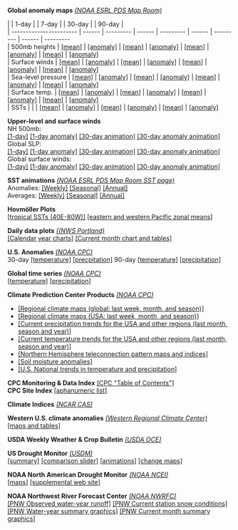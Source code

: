 **Global anomaly maps**  *[(NOAA ESRL PDS Map Room)](https://www.esrl.noaa.gov/psd/map/)*

|                         | 1-day  |           | 7-day  |           | 30-day |           | 90-day |           
| ----------------------- | ------ | --------- | ------ | --------- | ------ | --------- | ------ | ---------            
| 500mb&nbsp;heights      | [[mean]](http://www.cdc.noaa.gov/map/images/fnl/500z_01.fnl.gif) | [[anomaly]](http://www.cdc.noaa.gov/map/images/fnl/500z_01a.fnl.gif) | [[mean]](http://www.cdc.noaa.gov/map/images/fnl/500z_07.fnl.gif) | [[anomaly]](http://www.cdc.noaa.gov/map/images/fnl/500z_07a.fnl.gif) | [[mean]](http://www.cdc.noaa.gov/map/images/fnl/500z_30.fnl.gif) | [[anomaly]](http://www.cdc.noaa.gov/map/images/fnl/500z_30a.fnl.gif) | [[mean]](http://www.cdc.noaa.gov/map/images/fnl/500z_90.fnl.gif) | [[anomaly]](http://www.cdc.noaa.gov/map/images/fnl/500z_90a.fnl.gif)          
| Surface&nbsp;winds      | [[mean]](http://www.cdc.noaa.gov/map/images/fnl/sfctmpmer_01.fnl.gif) | [[anomaly]](http://www.cdc.noaa.gov/map/images/fnl/sfctmpmer_01a.fnl.gif) | [[mean]](http://www.cdc.noaa.gov/map/images/fnl/sfctmpmer_07.fnl.gif) | [[anomaly]](http://www.cdc.noaa.gov/map/images/fnl/sfctmpmer_07a.fnl.gif) | [[mean]](http://www.cdc.noaa.gov/map/images/fnl/sfctmpmer_30.fnl.gif) | [[anomaly]](http://www.cdc.noaa.gov/map/images/fnl/sfctmpmer_30a.fnl.gif) | [[mean]](http://www.cdc.noaa.gov/map/images/fnl/sfctmpmer_90.fnl.gif) | [[anomaly]](http://www.cdc.noaa.gov/map/images/fnl/sfctmpmer_90a.fnl.gif)          
| Sea-level&nbsp;pressure | [[mean]](http://www.cdc.noaa.gov/map/images/fnl/sfctmpmer_01.fnl.gif) | [[anomaly]](http://www.cdc.noaa.gov/map/images/fnl/sfctmpmer_01a.fnl.gif) | [[mean]](http://www.cdc.noaa.gov/map/images/fnl/sfctmpmer_07.fnl.gif) | [[anomaly]](http://www.cdc.noaa.gov/map/images/fnl/sfctmpmer_07a.fnl.gif) | [[mean]](http://www.cdc.noaa.gov/map/images/fnl/sfctmpmer_30.fnl.gif) | [[anomaly]](http://www.cdc.noaa.gov/map/images/fnl/sfctmpmer_30a.fnl.gif) | [[mean]](http://www.cdc.noaa.gov/map/images/fnl/sfctmpmer_90.fnl.gif) | [[anomaly]](http://www.cdc.noaa.gov/map/images/fnl/sfctmpmer_90a.fnl.gif)          
| Surface&nbsp;temp.      | [[mean]](http://www.cdc.noaa.gov/map/images/fnl/sfctmpmer_01.fnl.gif) | [[anomaly]](http://www.cdc.noaa.gov/map/images/fnl/sfctmpmer_01a.fnl.gif) | [[mean]](http://www.cdc.noaa.gov/map/images/fnl/sfctmpmer_07.fnl.gif) | [[anomaly]](http://www.cdc.noaa.gov/map/images/fnl/sfctmpmer_07a.fnl.gif) | [[mean]](http://www.cdc.noaa.gov/map/images/fnl/sfctmpmer_30.fnl.gif) | [[anomaly]](http://www.cdc.noaa.gov/map/images/fnl/sfctmpmer_30a.fnl.gif) | [[mean]](http://www.cdc.noaa.gov/map/images/fnl/sfctmpmer_90.fnl.gif) | [[anomaly]](http://www.cdc.noaa.gov/map/images/fnl/sfctmpmer_90a.fnl.gif)   
| SSTs                    |        |              | [[mean]](http://www.cdc.noaa.gov/map/images/sst/sst.gif) | [[anomaly]](http://www.cdc.noaa.gov/map/images/sst/sst.anom.gif) | [[mean]](http://www.cdc.noaa.gov/map/images/sst/sst.month.gif) | [[anomaly]](http://www.cdc.noaa.gov/map/images/sst/sst.anom.month.gif) | [[mean]](http://www.cdc.noaa.gov/map/images/sst/sst.seasonal.gif) | [[anomaly]](http://www.cdc.noaa.gov/map/images/sst/sst.anom.seasonal.gif)   

**Upper-level and surface winds**  
NH 500mb:  
[[1-day]](http://www.cdc.noaa.gov/map/images/fnl/500z_01.fnl.gif)
[[1-day anomaly]](http://www.cdc.noaa.gov/map/images/fnl/500z_01a.fnl.gif)
[[30-day animation]](http://www.cdc.noaa.gov/map/images/fnl/500z_01_30frames.fnl.anim.html)
[[30-day anomaly animation]](http://www.cdc.noaa.gov/map/images/fnl/500z_01a_30frames.fnl.anim.html)  
Global SLP:  
[[1-day]](http://www.cdc.noaa.gov/map/images/fnl/slp_01.fnl.gif)
[[1-day anomaly]](http://www.cdc.noaa.gov/map/images/fnl/slp_01a.fnl.gif)
[[30-day animation]](http://www.cdc.noaa.gov/map/images/fnl/slp_01_30frames.fnl.anim.html)
[[30-day anomaly animation]](http://www.cdc.noaa.gov/map/images/fnl/slp_01a_30frames.fnl.anim.html)  
Global surface winds:  
[[1-day]](http://www.cdc.noaa.gov/map/images/fnl/sfcwnd_01.fnl.gif)
[[1-day anomaly]](http://www.cdc.noaa.gov/map/images/fnl/sfcwnd_01a.fnl.gif)
[[30-day animation]](http://www.cdc.noaa.gov/map/images/fnl/sfcwnd_01_30frames.fnl.anim.html)
[[30-day anomaly animation]](http://www.cdc.noaa.gov/map/images/fnl/sfcwnd_01a_30frames.fnl.anim.html)  

**SST animations** *[(NOAA ESRL PDS Map Room SST page)](https://psl.noaa.gov/map/clim/sst.shtml)*  
Anomalies: 
[[Weekly]](https://psl.noaa.gov/map/clim/sst.anom.anim.week.html)
[[Seasonal]](https://psl.noaa.gov/map/clim/sst.anom.anim.html)
[[Annual]](https://psl.noaa.gov/map/clim/sst.anom.anim.year.html)  
Averages:
[[Weekly]](https://psl.noaa.gov/map/clim/sst.anim.week.html)
[[Seasonal]](https://psl.noaa.gov/map/clim/sst.anim.html)
[[Annual]](https://psl.noaa.gov/map/clim/sst.anim.year.html)

**Hovmöller Plots**  
[[tropical SSTs (40E-80W)]](http://www.esrl.noaa.gov/psd/map/images/sst/sst.month.anom.hov.io.gif)
[[eastern and western Pacific zonal means]](http://www.esrl.noaa.gov/psd/map/images/sst/sst.month.anom.pacific.lat.gif)

**Daily data plots** *[((NWS Portland)](https://www.weather.gov/pqr/)*  
[[Calendar year charts]](https://www.weather.gov/pqr/cliplot#tabs-2)
[[Current month chart and tables]](https://www.weather.gov/pqr/cliplot#tabs-1)

**U.S. Anomalies**  *[(NOAA CPC)](https://www.cpc.ncep.noaa.gov)*  
30-day [[temperature]](http://www.cpc.ncep.noaa.gov/products/analysis_monitoring/regional_monitoring/us_monthly_tanom.shtml)
[[precpitation]](http://www.cpc.ncep.noaa.gov/products/analysis_monitoring/regional_monitoring/us_monthly_pct_precip.shtml)
90-day [[temperature]](http://www.cpc.ncep.noaa.gov/products/analysis_monitoring/regional_monitoring/us_3-month_tanom.shtml)
[[precipitation]](http://www.cpc.ncep.noaa.gov/products/analysis_monitoring/regional_monitoring/us_3-month_pct_precip.shtml)  

**Global time series** *[(NOAA CPC)](https://www.cpc.ncep.noaa.gov/products/monitoring_and_data/)*  
[[temperature]](https://www.cpc.ncep.noaa.gov/products/global_monitoring/temperature/global_temp_accum.shtml)
[[precipitation]](https://www.cpc.ncep.noaa.gov/products/global_monitoring/precipitation/global_precip_accum.shtml)

**Climate Prediction Center Products** *[(NOAA CPC)](https://www.cpc.ncep.noaa.gov)*  

- [[Regional climate maps (global:  last week, month, and season)]](http://www.cpc.ncep.noaa.gov/products/analysis_monitoring/regional_monitoring/)
- [[Regional climate maps (USA:  last week, month, and season)]](http://www.cpc.ncep.noaa.gov/products/analysis_monitoring/regional_monitoring/usa.shtml)
- [[Current precipitation trends for the USA and other regions (last month, season and year)]](http://www.cpc.ncep.noaa.gov/products/global_monitoring/precipitation/global_precip_accum.shtml)
- [[Current temperature trends for the USA and other regions (last month, season and year)]](http://www.cpc.ncep.noaa.gov/products/global_monitoring/temperature/global_temp_accum.shtml)  
- [[Northern Hemisphere teleconnection pattern maps and indices]](http://www.cpc.ncep.noaa.gov/data/teledoc/telecontents.shtml)
- [[Soil moisture anomalies]](https://www.cpc.ncep.noaa.gov/soilmst/w.shtml)
- [[U.S. National trends in temperature and precipitation]](https://www.ncdc.noaa.gov/temp-and-precip/us-trends/)

**CPC Monitoring & Data Index** [[CPC "Table of Contents"]](https://www.cpc.ncep.noaa.gov/products/MD_index.shtml)  
**CPC Site Index** [[aphanumeric list]](https://www.cpc.ncep.noaa.gov/products/site_index.shtml)

**Climate Indices** *[(NCAR CAS)](http://www.cgd.ucar.edu/cas/catalog/climind/)*

**Western U.S. climate anomalies** *[(Western Regional Climate Center)](http://www.wrcc.dri.edu/)*  
[[maps and tables]](http://www.wrcc.dri.edu/anom/)

**USDA Weekly Weather & Crop Bulletin** *[(USDA OCE)](https://www.usda.gov/oce/weather/pubs/Weekly/Wwcb/)*

**US Drought Monitor** *[(USDM)](https://droughtmonitor.unl.edu/)*   
[[summary]](https://droughtmonitor.unl.edu/Summary.aspx)
[[comparison slider]](https://droughtmonitor.unl.edu/Maps/ComparisonSlider.aspx)
[[animations]](https://droughtmonitor.unl.edu/Maps/Animations.aspx)
[[change maps]](https://droughtmonitor.unl.edu/Maps/ChangeMaps.aspx)

**NOAA North American Drought Monitor**  *[(NOAA NCEI)](https://www.ncdc.noaa.gov/temp-and-precip/drought/nadm/)*  
[[maps]](https://www.ncdc.noaa.gov/temp-and-precip/drought/nadm/maps)
[[supplemental web site]](https://droughtmonitor.unl.edu/nadm/Home.aspx) 

**NOAA Northwest River Forecast Center** *[(NOAA NWRFC)](https://www.nwrfc.noaa.gov/rfc/)*  
[[PNW Observed water-year runoff]](https://www.nwrfc.noaa.gov/ws/index.html?zoom=6&center=47.35371061951363,-117.0263671875&map_type=ro_status) 
[[PNW Current station snow conditions]](https://www.nwrfc.noaa.gov/snow/index.html?zoom=6&center=47.35371061951363,-117.0263671875&map_type=current_station_snow_conditions&overlay_basins=false&overlay_hsa=false&overlay_counties=false&xmap_type=ESRI%20Topographic)  
[[PNW Water-year summary graphics]](https://www.nwrfc.noaa.gov/water_supply/wy_summary/wy_summary.php?tab=1)
[[PNW Current month summary graphics]](https://www.nwrfc.noaa.gov/ws/index.html?zoom=6&center=47.35371061951363,-117.0263671875&map_type=ro_status)
